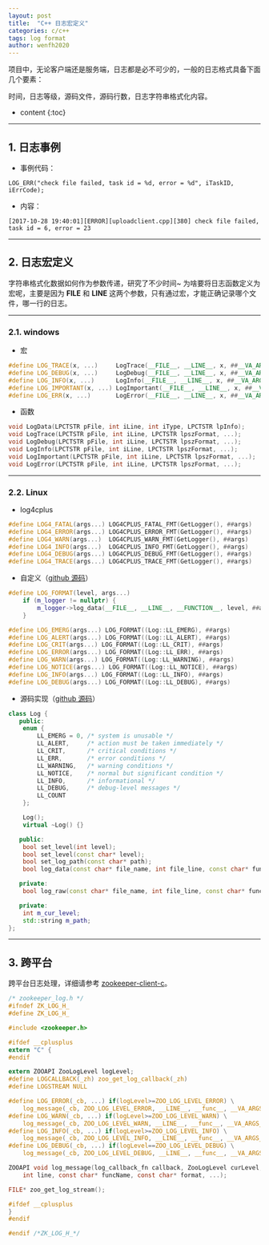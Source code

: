 ```yaml
---
layout: post
title:  "C++ 日志宏定义"
categories: c/c++
tags: log format
author: wenfh2020
---
```


项目中，无论客户端还是服务端，日志都是必不可少的，一般的日志格式具备下面几个要素：

时间，日志等级，源码文件，源码行数，日志字符串格式化内容。



* content
{:toc}

---

## 1. 日志事例

* 事例代码：

```shell
LOG_ERR("check file failed, task id = %d, error = %d", iTaskID, iErrCode);
```

* 内容：

```shell
[2017-10-28 19:40:01][ERROR][uploadclient.cpp][380] check file failed, task id = 6, error = 23
```

---

## 2. 日志宏定义

字符串格式化数据如何作为参数传递，研究了不少时间~ 为啥要将日志函数定义为宏呢，主要是因为 __FILE__ 和 __LINE__ 这两个参数，只有通过宏，才能正确记录哪个文件，哪一行的日志。

---

### 2.1. windows

* 宏

```c++
#define LOG_TRACE(x, ...)     LogTrace(__FILE__, __LINE__, x, ##__VA_ARGS__);
#define LOG_DEBUG(x, ...)     LogDebug(__FILE__, __LINE__, x, ##__VA_ARGS__);
#define LOG_INFO(x, ...)      LogInfo(__FILE__, __LINE__, x, ##__VA_ARGS__);
#define LOG_IMPORTANT(x, ...) LogImportant(__FILE__, __LINE__, x, ##__VA_ARGS__);
#define LOG_ERR(x, ...)       LogError(__FILE__, __LINE__, x, ##__VA_ARGS__);  
```

* 函数

```c++
void LogData(LPCTSTR pFile, int iLine, int iType, LPCTSTR lpInfo);
void LogTrace(LPCTSTR pFile, int iLine, LPCTSTR lpszFormat, ...);
void LogDebug(LPCTSTR pFile, int iLine, LPCTSTR lpszFormat, ...);
void LogInfo(LPCTSTR pFile, int iLine, LPCTSTR lpszFormat, ...);
void LogImportant(LPCTSTR pFile, int iLine, LPCTSTR lpszFormat, ...);
void LogError(LPCTSTR pFile, int iLine, LPCTSTR lpszFormat, ...);
```

---

### 2.2. Linux

* log4cplus

```c++
#define LOG4_FATAL(args...) LOG4CPLUS_FATAL_FMT(GetLogger(), ##args)
#define LOG4_ERROR(args...) LOG4CPLUS_ERROR_FMT(GetLogger(), ##args)
#define LOG4_WARN(args...)  LOG4CPLUS_WARN_FMT(GetLogger(), ##args)
#define LOG4_INFO(args...)  LOG4CPLUS_INFO_FMT(GetLogger(), ##args)
#define LOG4_DEBUG(args...) LOG4CPLUS_DEBUG_FMT(GetLogger(), ##args)
#define LOG4_TRACE(args...) LOG4CPLUS_TRACE_FMT(GetLogger(), ##args)
```

* 自定义（[github 源码](https://github.com/wenfh2020/kimserver/blob/master/src/core/server.h)）

```c++
#define LOG_FORMAT(level, args...)                                           \
    if (m_logger != nullptr) {                                               \
        m_logger->log_data(__FILE__, __LINE__, __FUNCTION__, level, ##args); \
    }

#define LOG_EMERG(args...) LOG_FORMAT((Log::LL_EMERG), ##args)
#define LOG_ALERT(args...) LOG_FORMAT((Log::LL_ALERT), ##args)
#define LOG_CRIT(args...) LOG_FORMAT((Log::LL_CRIT), ##args)
#define LOG_ERROR(args...) LOG_FORMAT((Log::LL_ERR), ##args)
#define LOG_WARN(args...) LOG_FORMAT((Log::LL_WARNING), ##args)
#define LOG_NOTICE(args...) LOG_FORMAT((Log::LL_NOTICE), ##args)
#define LOG_INFO(args...) LOG_FORMAT((Log::LL_INFO), ##args)
#define LOG_DEBUG(args...) LOG_FORMAT((Log::LL_DEBUG), ##args)
```

* 源码实现（[github 源码](https://github.com/wenfh2020/kimserver/blob/master/src/core/util/log.h)）

```c++
class Log {
   public:
    enum {
        LL_EMERG = 0, /* system is unusable */
        LL_ALERT,     /* action must be taken immediately */
        LL_CRIT,      /* critical conditions */
        LL_ERR,       /* error conditions */
        LL_WARNING,   /* warning conditions */
        LL_NOTICE,    /* normal but significant condition */
        LL_INFO,      /* informational */
        LL_DEBUG,     /* debug-level messages */
        LL_COUNT
    };

    Log();
    virtual ~Log() {}

   public:
    bool set_level(int level);
    bool set_level(const char* level);
    bool set_log_path(const char* path);
    bool log_data(const char* file_name, int file_line, const char* func_name, int level, const char* fmt, ...);

   private:
    bool log_raw(const char* file_name, int file_line, const char* func_name, int level, const char* msg);

   private:
    int m_cur_level;
    std::string m_path;
};
```

---

## 3. 跨平台

跨平台日志处理，详细请参考 [zookeeper-client-c](https://github.com/apache/zookeeper/tree/master/zookeeper-client/zookeeper-client-c)。

```c
/* zookeeper_log.h */
#ifndef ZK_LOG_H_
#define ZK_LOG_H_

#include <zookeeper.h>

#ifdef __cplusplus
extern "C" {
#endif

extern ZOOAPI ZooLogLevel logLevel;
#define LOGCALLBACK(_zh) zoo_get_log_callback(_zh)
#define LOGSTREAM NULL

#define LOG_ERROR(_cb, ...) if(logLevel>=ZOO_LOG_LEVEL_ERROR) \
    log_message(_cb, ZOO_LOG_LEVEL_ERROR, __LINE__, __func__, __VA_ARGS__)
#define LOG_WARN(_cb, ...) if(logLevel>=ZOO_LOG_LEVEL_WARN) \
    log_message(_cb, ZOO_LOG_LEVEL_WARN, __LINE__, __func__, __VA_ARGS__)
#define LOG_INFO(_cb, ...) if(logLevel>=ZOO_LOG_LEVEL_INFO) \
    log_message(_cb, ZOO_LOG_LEVEL_INFO, __LINE__, __func__, __VA_ARGS__)
#define LOG_DEBUG(_cb, ...) if(logLevel==ZOO_LOG_LEVEL_DEBUG) \
    log_message(_cb, ZOO_LOG_LEVEL_DEBUG, __LINE__, __func__, __VA_ARGS__)

ZOOAPI void log_message(log_callback_fn callback, ZooLogLevel curLevel,
    int line, const char* funcName, const char* format, ...);

FILE* zoo_get_log_stream();

#ifdef __cplusplus
}
#endif

#endif /*ZK_LOG_H_*/
```
